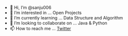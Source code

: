 
- 👋 Hi, I’m @sanju006
- 👀 I’m interested in ... Open Projects
- 🌱 I’m currently learning ... Data Structure and Algorithm
- 💞️ I’m looking to collaborate on ... Java & Python
- 📫 How to reach me ... [Twitter](https://twitter.com/SanjayMorya5)
